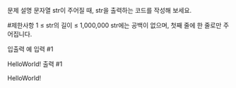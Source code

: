 문제 설명
문자열 str이 주어질 때, str을 출력하는 코드를 작성해 보세요.

#제한사항
1 ≤ str의 길이 ≤ 1,000,000
str에는 공백이 없으며, 첫째 줄에 한 줄로만 주어집니다.

입출력 예
입력 #1

HelloWorld!
출력 #1

HelloWorld!
